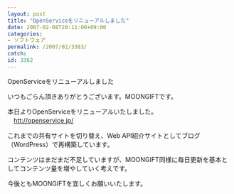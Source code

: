 ```yaml
---
layout: post
title: "OpenServiceをリニューアルしました"
date: 2007-02-08T20:11:00+09:00
categories:
- ソフトウェア
permalink: /2007/02/3383/
catch: 
id: 3362
---
```

OpenServiceをリニューアルしました  
<!--more-->  
いつもごらん頂きありがとうございます。MOONGIFTです。  
  
本日よりOpenServiceをリニューアルいたしました。  
　[htt://openservice.jp/](htt://openservice.jp/)  
  
これまでの共有サイトを切り替え、Web API紹介サイトとしてブログ（WordPress）で再構築しています。  
  
コンテンツはまだまだ不足していますが、MOONGIFT同様に毎日更新を基本としてコンテンツ量を増やしていく考えです。  
  
今後ともMOONGIFTを宜しくお願いいたします。

